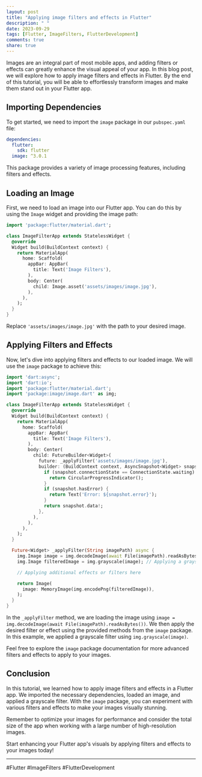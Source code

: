 ```yaml
---
layout: post
title: "Applying image filters and effects in Flutter"
description: " "
date: 2023-09-29
tags: [Flutter, ImageFilters, FlutterDevelopment]
comments: true
share: true
---
```


Images are an integral part of most mobile apps, and adding filters or effects can greatly enhance the visual appeal of your app. In this blog post, we will explore how to apply image filters and effects in Flutter. By the end of this tutorial, you will be able to effortlessly transform images and make them stand out in your Flutter app.

## Importing Dependencies

To get started, we need to import the `image` package in our `pubspec.yaml` file:

```yaml
dependencies:
  flutter:
    sdk: flutter
  image: ^3.0.1
```

This package provides a variety of image processing features, including filters and effects.

## Loading an Image

First, we need to load an image into our Flutter app. You can do this by using the `Image` widget and providing the image path:

```dart
import 'package:flutter/material.dart';

class ImageFilterApp extends StatelessWidget {
  @override
  Widget build(BuildContext context) {
    return MaterialApp(
      home: Scaffold(
        appBar: AppBar(
          title: Text('Image Filters'),
        ),
        body: Center(
          child: Image.asset('assets/images/image.jpg'),
        ),
      ),
    );
  }
}
```

Replace `'assets/images/image.jpg'` with the path to your desired image.

## Applying Filters and Effects

Now, let's dive into applying filters and effects to our loaded image. We will use the `image` package to achieve this:

```dart
import 'dart:async';
import 'dart:io';
import 'package:flutter/material.dart';
import 'package:image/image.dart' as img;

class ImageFilterApp extends StatelessWidget {
  @override
  Widget build(BuildContext context) {
    return MaterialApp(
      home: Scaffold(
        appBar: AppBar(
          title: Text('Image Filters'),
        ),
        body: Center(
          child: FutureBuilder<Widget>(
            future: _applyFilter('assets/images/image.jpg'),
            builder: (BuildContext context, AsyncSnapshot<Widget> snapshot) {
              if (snapshot.connectionState == ConnectionState.waiting) {
                return CircularProgressIndicator();
              }
              if (snapshot.hasError) {
                return Text('Error: ${snapshot.error}');
              }
              return snapshot.data!;
            },
          ),
        ),
      ),
    );
  }

  Future<Widget> _applyFilter(String imagePath) async {
    img.Image image = img.decodeImage(await File(imagePath).readAsBytes());
    img.Image filteredImage = img.grayscale(image); // Applying a grayscale filter

    // Applying additional effects or filters here

    return Image(
      image: MemoryImage(img.encodePng(filteredImage)),
    );
  }
}
```

In the `_applyFilter` method, we are loading the image using `image = img.decodeImage(await File(imagePath).readAsBytes())`. We then apply the desired filter or effect using the provided methods from the `image` package. In this example, we applied a grayscale filter using `img.grayscale(image)`.

Feel free to explore the `image` package documentation for more advanced filters and effects to apply to your images.

## Conclusion

In this tutorial, we learned how to apply image filters and effects in a Flutter app. We imported the necessary dependencies, loaded an image, and applied a grayscale filter. With the `image` package, you can experiment with various filters and effects to make your images visually stunning. 

Remember to optimize your images for performance and consider the total size of the app when working with a large number of high-resolution images.

Start enhancing your Flutter app's visuals by applying filters and effects to your images today!

---

#Flutter #ImageFilters #FlutterDevelopment